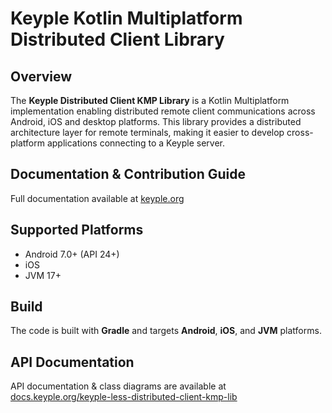 # Keyple Kotlin Multiplatform Distributed Client Library

## Overview

The **Keyple Distributed Client KMP Library** is a Kotlin Multiplatform implementation enabling distributed remote
client communications across Android, iOS and desktop platforms. This library provides a distributed architecture layer
for remote terminals, making it easier to develop cross-platform applications connecting to a Keyple server.

## Documentation & Contribution Guide
Full documentation available at [keyple.org](https://keyple.org)

## Supported Platforms
- Android 7.0+ (API 24+)
- iOS
- JVM 17+

## Build
The code is built with **Gradle** and targets **Android**, **iOS**, and **JVM** platforms.

## API Documentation
API documentation & class diagrams are available
at [docs.keyple.org/keyple-less-distributed-client-kmp-lib](https://docs.keyple.org/keyple-less-distributed-client-kmp-lib/)